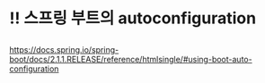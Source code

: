 # ‼️ 스프링 부트의 autoconfiguration



## 

https://docs.spring.io/spring-boot/docs/2.1.1.RELEASE/reference/htmlsingle/#using-boot-auto-configuration